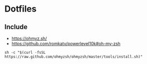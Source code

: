# Dotfiles

## Include

* https://ohmyz.sh/
* https://github.com/romkatv/powerlevel10k#oh-my-zsh


```
sh -c "$(curl -fsSL https://raw.github.com/ohmyzsh/ohmyzsh/master/tools/install.sh)"

